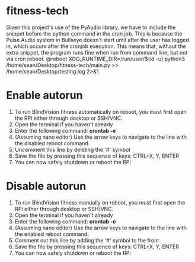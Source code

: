 # fitness-tech

Given this project's use of the PyAudio library, we have to include the snippet before the python command in the cron job. This is because the Pulse Audio system in Bullseye doesn't start until after the user has logged in, which occurs after the cronjob execution. This means that, without the extra snippet, the program runs fine when run from command line, but not via cron reboot.
@reboot XDG_RUNTIME_DIR=/run/user/$(id -u) python3 /home/sean/Desktop/fitness-tech/main.py >> /home/sean/Desktop/testing.log 2>&1

# Enable autorun
1. To run BlindVision fitness automatically on reboot, you must first open the RPi either through desktop or SSH/VNC.
2. Open the terminal if you haven't already
3. Enter the following command: **crontab -e**
4. (Assuming nano editor) Use the arrow keys to navigate to the line with the disabled reboot command.
5. Uncomment this line by deleting the '#' symbol
6. Save the file by pressing this sequence of keys: CTRL+X, Y, ENTER
7. You can now safely shutdown or reboot the RPi

# Disable autorun
1. To run BlindVision fitness manually on reboot, you must first open the RPi either through desktop or SSH/VNC.
2. Open the terminal if you haven't already
3. Enter the following command: **crontab -e**
4. (Assuming nano editor) Use the arrow keys to navigate to the line with the enabled reboot command.
5. Comment out this line by adding the '#' symbol to the front
6. Save the file by pressing this sequence of keys: CTRL+X, Y, ENTER
7. You can now safely shutdown or reboot the RPi
